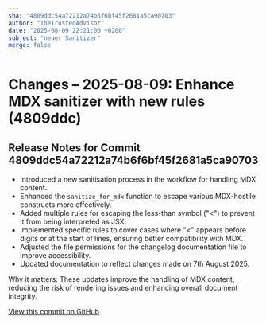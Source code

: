 ```yaml
---
sha: "4809ddc54a72212a74b6f6bf45f2681a5ca90703"
author: "TheTrustedAdvisor"
date: "2025-08-09 22:21:00 +0200"
subject: "neuer Sanitizer"
merge: false
---
```


# Changes – 2025-08-09: Enhance MDX sanitizer with new rules (4809ddc)

## Release Notes for Commit 4809ddc54a72212a74b6f6bf45f2681a5ca90703

- Introduced a new sanitisation process in the workflow for handling MDX content.
- Enhanced the `sanitize_for_mdx` function to escape various MDX-hostile constructs more effectively.
- Added multiple rules for escaping the less-than symbol ("&lt;") to prevent it from being interpreted as JSX.
- Implemented specific rules to cover cases where "&lt;" appears before digits or at the start of lines, ensuring better compatibility with MDX.
- Adjusted the file permissions for the changelog documentation file to improve accessibility.
- Updated documentation to reflect changes made on 7th August 2025.

Why it matters: These updates improve the handling of MDX content, reducing the risk of rendering issues and enhancing overall document integrity.

[View this commit on GitHub](https://github.com/TheTrustedAdvisor/FabricAdoptionFramework/commit/4809ddc54a72212a74b6f6bf45f2681a5ca90703)
